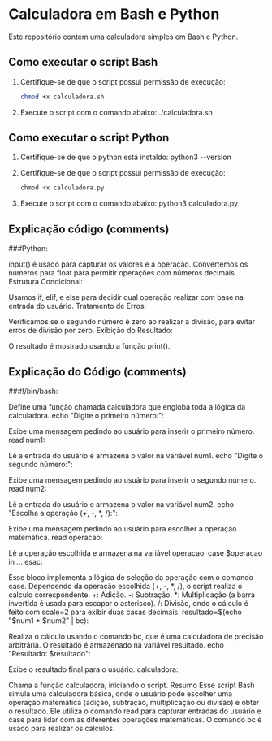 # Calculadora em Bash e Python

Este repositório contém uma calculadora simples em Bash e Python.

## Como executar o script Bash

1. Certifique-se de que o script possui permissão de execução:
   ```bash
   chmod +x calculadora.sh
2. Execute o script com o comando abaixo:
  ./calculadora.sh

## Como executar o script Python

1. Certifique-se de que o python está instaldo:
   python3 --version

1. Certifique-se de que o script possui permissão de execução:
   ```python
   chmod +x calculadora.py
2. Execute o script com o comando abaixo:
   python3 calculadora.py

## Explicação código (comments)

###Python:

input() é usado para capturar os valores e a operação. Convertemos os números para float para permitir operações com números decimais.
Estrutura Condicional:

Usamos if, elif, e else para decidir qual operação realizar com base na entrada do usuário.
Tratamento de Erros:

Verificamos se o segundo número é zero ao realizar a divisão, para evitar erros de divisão por zero.
Exibição do Resultado:

O resultado é mostrado usando a função print().



## Explicação do Código (comments)

###!/bin/bash:

Define uma função chamada calculadora que engloba toda a lógica da calculadora.
echo "Digite o primeiro número:":

Exibe uma mensagem pedindo ao usuário para inserir o primeiro número.
read num1:

Lê a entrada do usuário e armazena o valor na variável num1.
echo "Digite o segundo número:":

Exibe uma mensagem pedindo ao usuário para inserir o segundo número.
read num2:

Lê a entrada do usuário e armazena o valor na variável num2.
echo "Escolha a operação (+, -, *, /):":

Exibe uma mensagem pedindo ao usuário para escolher a operação matemática.
read operacao:

Lê a operação escolhida e armazena na variável operacao.
case $operacao in ... esac:

Esse bloco implementa a lógica de seleção da operação com o comando case. Dependendo da operação escolhida (+, -, *, /), o script realiza o cálculo correspondente.
+: Adição.
-: Subtração.
\*: Multiplicação (a barra invertida é usada para escapar o asterisco).
/: Divisão, onde o cálculo é feito com scale=2 para exibir duas casas decimais.
resultado=$(echo "$num1 + $num2" | bc):

Realiza o cálculo usando o comando bc, que é uma calculadora de precisão arbitrária. O resultado é armazenado na variável resultado.
echo "Resultado: $resultado":

Exibe o resultado final para o usuário.
calculadora:

Chama a função calculadora, iniciando o script.
Resumo
Esse script Bash simula uma calculadora básica, onde o usuário pode escolher uma operação matemática (adição, subtração, multiplicação ou divisão) e obter o resultado. Ele utiliza o comando read para capturar entradas do usuário e case para lidar com as diferentes operações matemáticas. O comando bc é usado para realizar os cálculos.





